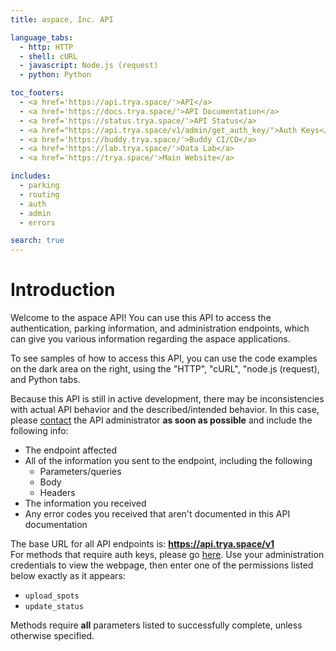 ```yaml
---
title: aspace, Inc. API

language_tabs:
  - http: HTTP
  - shell: cURL
  - javascript: Node.js (request)
  - python: Python

toc_footers:
  - <a href='https://api.trya.space/'>API</a>
  - <a href='https://docs.trya.space/'>API Documentation</a>
  - <a href='https://status.trya.space/'>API Status</a>
  - <a href="https://api.trya.space/v1/admin/get_auth_key/">Auth Keys</a>
  - <a href='https://buddy.trya.space/'>Buddy CI/CD</a>
  - <a href='https://lab.trya.space/'>Data Lab</a>
  - <a href='https://trya.space/'>Main Website</a>

includes:
  - parking
  - routing
  - auth
  - admin
  - errors

search: true
---
```


# Introduction

Welcome to the aspace API! You can use this API to access the authentication, parking information, and administration endpoints, which can give you various information regarding the aspace applications.

To see samples of how to access this API, you can use the code examples on the dark area on the right, using the "HTTP", "cURL", "node.js (request), and Python tabs.

Because this API is still in active development, there may be inconsistencies with actual API behavior and the described/intended behavior. In this case, please [contact](mailto:help@trya.space) the API administrator **as soon as possible** and include the following info:

* The endpoint affected
* All of the information you sent to the endpoint, including the following
  * Parameters/queries
  * Body
  * Headers
* The information you received
* Any error codes you received that aren't documented in this API documentation

<aside class="notice">
The base URL for all API endpoints is: <a href="https://api.trya.space/v1"><b>https://api.trya.space/v1</b></a>
</aside>

<aside class="warning">
For methods that require auth keys, please go <a href="https://api.trya.space/v1/admin/get_auth_key">here</a>. Use your administration credentials to view the webpage, then enter one of the permissions listed below exactly as it appears:
<ul>
  <li><code>upload_spots</code></li>
  <li><code>update_status</code></li>
</ul>
</aside>

<aside class="warning">Methods require <b>all</b> parameters listed to successfully complete, unless otherwise specified.</aside>
